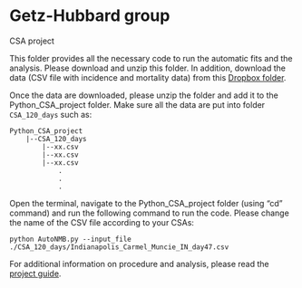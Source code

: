 # Getz-Hubbard group
CSA project 

This folder provides all the necessary code to run the automatic fits and the analysis. Please download and unzip this folder. In addition, download the data (CSV file with incidence and mortality data) from this [Dropbox folder](https://www.dropbox.com/sh/jous6hx5t72vjff/AABnFV_nUDt5vt0-NVZUqMENa?dl=1).

Once the data are downloaded, please unzip the folder and add it to the Python_CSA_project folder. Make sure all the data are put into folder `CSA_120_days` such as:

```
Python_CSA_project
    |--CSA_120_days
        |--xx.csv
        |--xx.csv
        |--xx.csv
            .
            .
            .
```

Open the terminal, navigate to the Python_CSA_project folder (using “cd” command) and run the following command to run the code. Please change the name of the CSV file according to your CSAs:
```
python AutoNMB.py --input_file ./CSA_120_days/Indianapolis_Carmel_Muncie_IN_day47.csv
```

For additional information on procedure and analysis, please read the [project guide](https://docs.google.com/document/d/1GF44ZtaOd41afMRhhlmjqKYxbi8JGJxU_kbhxQylSiM/edit?usp=sharing).
